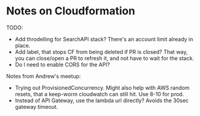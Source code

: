 # Notes on Cloudformation

TODO:

- Add throdelling for SearchAPI stack? There's an account limit already in place.
- Add label, that stops CF from being deleted if PR is closed? That way, you can close/open a PR to refresh it, and not have to wait for the stack.
- Do I need to enable CORS for the API?

Notes from Andrew's meetup:

- Trying out ProvisionedConcurrency. Might also help with AWS random resets, that a keep-worm cloudwatch can still hit. Use 8-10 for prod.
- Instead of API Gateway, use the lambda url directly? Avoids the 30sec gateway timeout.
